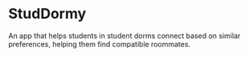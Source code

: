 # StudDormy
An app that helps students in student dorms connect based on similar preferences, helping them find compatible roommates.
